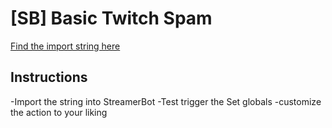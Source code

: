 # [SB] Basic Twitch Spam
[Find the import string here](https://github.com/DeathDoors/-SB-Basic-Twitch-Spam/blob/3eace7868dccc089b27287d065805e96b7ce360e/BasicTS-StringV1)

## Instructions

-Import the string into StreamerBot
-Test trigger the Set globals
-customize the action to your liking
